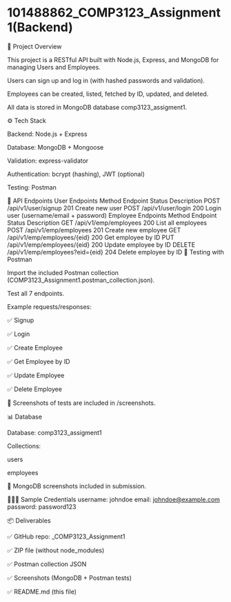 # 101488862_COMP3123_Assignment1(Backend)

📌 Project Overview

This project is a RESTful API built with Node.js, Express, and MongoDB for managing Users and Employees.

Users can sign up and log in (with hashed passwords and validation).

Employees can be created, listed, fetched by ID, updated, and deleted.

All data is stored in MongoDB database comp3123_assigment1.

⚙️ Tech Stack

Backend: Node.js + Express

Database: MongoDB + Mongoose

Validation: express-validator

Authentication: bcrypt (hashing), JWT (optional)

Testing: Postman

📂 API Endpoints
User Endpoints
Method	Endpoint	Status	Description
POST	/api/v1/user/signup	201	Create new user
POST	/api/v1/user/login	200	Login user (username/email + password)
Employee Endpoints
Method	Endpoint	Status	Description
GET	/api/v1/emp/employees	200	List all employees
POST	/api/v1/emp/employees	201	Create new employee
GET	/api/v1/emp/employees/{eid}	200	Get employee by ID
PUT	/api/v1/emp/employees/{eid}	200	Update employee by ID
DELETE	/api/v1/emp/employees?eid={eid}	204	Delete employee by ID
🧪 Testing with Postman

Import the included Postman collection (COMP3123_Assignment1.postman_collection.json).

Test all 7 endpoints.

Example requests/responses:

✅ Signup

✅ Login

✅ Create Employee

✅ Get Employee by ID

✅ Update Employee

✅ Delete Employee

📸 Screenshots of tests are included in /screenshots.

📊 Database

Database: comp3123_assigment1

Collections:

users

employees

📸 MongoDB screenshots included in submission.

🧑🏻‍💻 Sample Credentials
username: johndoe
email: johndoe@example.com
password: password123

📦 Deliverables

✅ GitHub repo: <your-student-number>_COMP3123_Assignment1

✅ ZIP file (without node_modules)

✅ Postman collection JSON

✅ Screenshots (MongoDB + Postman tests)

✅ README.md (this file)
